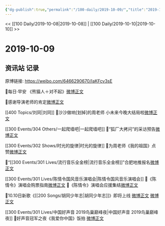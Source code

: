 ```yaml
---
{"dg-publish":true,"permalink":"/100-daily/2019-10-09/","title":"2019-10-09"}
---
```



<< [[100 Daily/2019-10-08\|2019-10-08]] | [[100 Daily/2019-10-10\|2019-10-10]] >>

# 2019-10-09

## 资讯站 记录

原博链接: https://weibo.com/6466290670/IaKFcv3sE

🍁每日·早安
《熊猫人＋对不起》[微博正文](https://m.weibo.cn/6466290670/4425400610637927)

🍁感谢导演老师的肯定[微博正文](https://m.weibo.cn/6466290670/4425412521937003)

[[400 Topics/刘同\|刘同]]
🍁沙沙做响[划掉]的周老师
小未来今晚大结局啦[微博正文](https://m.weibo.cn/6466290670/4425406654452116)

[[300 Events/304 Others/一起爬墙吧\|一起爬墙吧]]
🍁“狐厂大拷问”的采访预告[微博正文](https://m.weibo.cn/6466290670/4425508437290663)

[[300 Events/302 Shows/时光的旋律\|时光的旋律]]
🍁为周老师《我的祖国》点赞[微博正文](https://m.weibo.cn/6466290670/4425459628724406)

🍁“[[300 Events/301 Lives/流行音乐全金榜\|流行音乐全金榜]]”合肥地推报名[微博正文](https://m.weibo.cn/6466290670/4425538233744495)

[[300 Events/301 Lives/陈情令国风音乐演唱会\|陈情令国风音乐演唱会]]
🍁《陈情令》演唱会购票指南[微博正文](https://m.weibo.cn/6466290670/4425458134821859)
🍁《陈情令》演唱会应援集结[微博正文](https://m.weibo.cn/6466290670/4425620555559541)

🍁10.10日新歌《[[200 Songs/胡同少年志\|胡同少年志]]》即将上线
[微博正文](https://m.weibo.cn/6466290670/4425496156202898) [微博正文](https://m.weibo.cn/6466290670/4425553060457832)

[[300 Events/301 Lives/中国好声音 2019鸟巢巅峰夜\|中国好声音 2019鸟巢巅峰夜]]
🍁好声音冠军之夜《我爱你中国》饭拍
[微博正文](https://m.weibo.cn/6466290670/4425619867307405)
